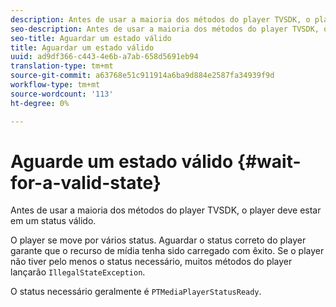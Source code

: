 ```yaml
---
description: Antes de usar a maioria dos métodos do player TVSDK, o player deve estar em um status válido.
seo-description: Antes de usar a maioria dos métodos do player TVSDK, o player deve estar em um status válido.
seo-title: Aguardar um estado válido
title: Aguardar um estado válido
uuid: ad9df366-c443-4e6b-a7ab-658d5691eb94
translation-type: tm+mt
source-git-commit: a63768e51c911914a6ba9d884e2587fa34939f9d
workflow-type: tm+mt
source-wordcount: '113'
ht-degree: 0%

---
```



# Aguarde um estado válido {#wait-for-a-valid-state}

Antes de usar a maioria dos métodos do player TVSDK, o player deve estar em um status válido.

O player se move por vários status. Aguardar o status correto do player garante que o recurso de mídia tenha sido carregado com êxito. Se o player não tiver pelo menos o status necessário, muitos métodos do player lançarão `IllegalStateException`.

O status necessário geralmente é `PTMediaPlayerStatusReady`.
